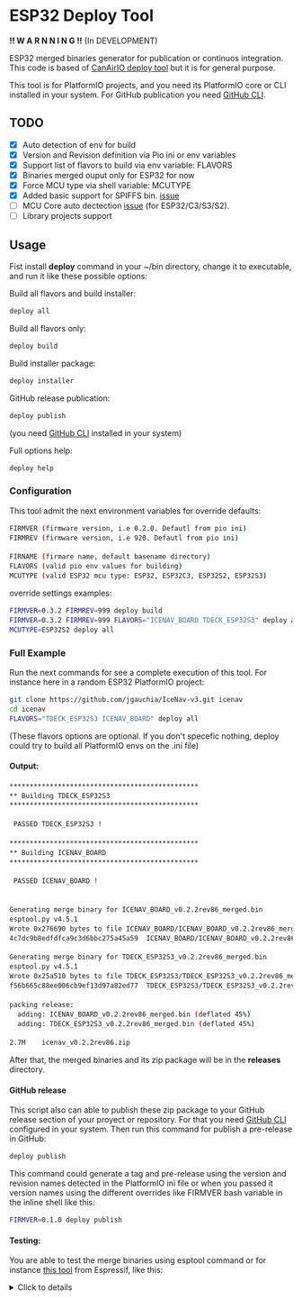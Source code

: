 # ESP32 Deploy Tool

**!! W A R N N I N G !!**
(In DEVELOPMENT)

ESP32 merged binaries generator for publication or continuos integration. This code is based of [CanAirIO deploy tool](https://github.com/kike-canaries/canairio_firmware/blob/master/build) but it is for general purpose.

This tool is for PlatformIO projects, and you need its PlatformIO core or CLI installed in your system. For GitHub publication you need [GitHub CLI](https://cli.github.com/).

## TODO

- [x] Auto detection of env for build
- [x] Version and Revision definition via Pio ini or env variables
- [x] Support list of flavors to build via env variable: FLAVORS
- [x] Binaries merged ouput only for ESP32 for now
- [x] Force MCU type via shell variable: MCUTYPE
- [x] Added basic support for SPIFFS bin. [issue](https://github.com/hpsaturn/esp32-deploy-tool/issues/1)
- [ ] MCU Core auto dectection [issue](https://github.com/hpsaturn/esp32-deploy-tool/issues/1) (for ESP32/C3/S3/S2).
- [ ] Library projects support

## Usage

Fist install **deploy** command in your ~/bin directory, change it to executable, and run it like these possible options:

Build all flavors and build installer:

```bash
deploy all
```

Build all flavors only:

```bash
deploy build
```

Build installer package:

```bash
deploy installer
```

GitHub release publication:

```bash
deploy publish
```

(you need [GitHub CLI](https://cli.github.com/) installed in your system)

Full options help:

```bash
deploy help
```

### Configuration

This tool admit the next environment variables for override defaults:

```bash
FIRMVER (firmware version, i.e 0.2.0. Defautl from pio ini)
FIRMREV (firmware version, i.e 920. Defautl from pio ini)

FIRNAME (firmare name, default basename directory)
FLAVORS (valid pio env values for building)
MCUTYPE (valid ESP32 mcu type: ESP32, ESP32C3, ESP32S2, ESP32S3)
```

override settings examples:

```bash
FIRMVER=0.3.2 FIRMREV=999 deploy build
FIRMVER=0.3.2 FIRMREV=999 FLAVORS="ICENAV_BOARD TDECK_ESP32S3" deploy all
MCUTYPE=ESP32S2 deploy all
```

### Full Example

Run the next commands for see a complete execution of this tool. For instance here in a random ESP32 PlatformIO project:

```bash
git clone https://github.com/jgauchia/IceNav-v3.git icenav
cd icenav
FLAVORS="TDECK_ESP32S3 ICENAV_BOARD" deploy all
```

(These flavors options are optional. If you don't specefic nothing, deploy could try to build all PlatformIO envs on the .ini file)

#### Output:

```bash
***********************************************
** Building TDECK_ESP32S3
***********************************************

 PASSED TDECK_ESP32S3 !

***********************************************
** Building ICENAV_BOARD
***********************************************

 PASSED ICENAV_BOARD !


Generating merge binary for ICENAV_BOARD_v0.2.2rev86_merged.bin
esptool.py v4.5.1
Wrote 0x276690 bytes to file ICENAV_BOARD/ICENAV_BOARD_v0.2.2rev86_merged.bin, ready to flash to offset 0x0
4c7dc9b8edfdfca9c3d6bbc275a45a59  ICENAV_BOARD/ICENAV_BOARD_v0.2.2rev86_merged.bin

Generating merge binary for TDECK_ESP32S3_v0.2.2rev86_merged.bin
esptool.py v4.5.1
Wrote 0x25a510 bytes to file TDECK_ESP32S3/TDECK_ESP32S3_v0.2.2rev86_merged.bin, ready to flash to offset 0x0
f56b665c88ee006cb9ef13d97a82ed77  TDECK_ESP32S3/TDECK_ESP32S3_v0.2.2rev86_merged.bin

packing release:
  adding: ICENAV_BOARD_v0.2.2rev86_merged.bin (deflated 45%)
  adding: TDECK_ESP32S3_v0.2.2rev86_merged.bin (deflated 45%)

2.7M	icenav_v0.2.2rev86.zip

```

After that, the merged binaries and its zip package will be in the **releases**  directory.

#### GitHub release

This script also can able to publish these zip package to your GitHub release section of your proyect or repository. For that you need [GitHub CLI](https://cli.github.com/) configured in your system. Then run this command for publish a pre-release in GitHub:

```bash
deploy publish
```

This command could generate a tag and pre-release using the version and revision names detected in the PlatformIO ini file or when you passed it version names using the different overrides like FIRMVER bash variable in the inline shell like this:

```bash
FIRMVER=0.1.0 deploy publish
```

#### Testing:

You are able to test the merge binaries using esptool command or for instance [this tool](https://espressif.github.io/esp-launchpad/) from Espressif, like this:

<details><summary>Click to details</summary>

![example icenav espressif firmware](images/icenav_espressif_install_00.jpg)
![example icenav espressif upload](images/icenav_espressif_install_01.jpg)
![example icenav espressif console](images/icenav_espressif_install_02.jpg)

</details>
